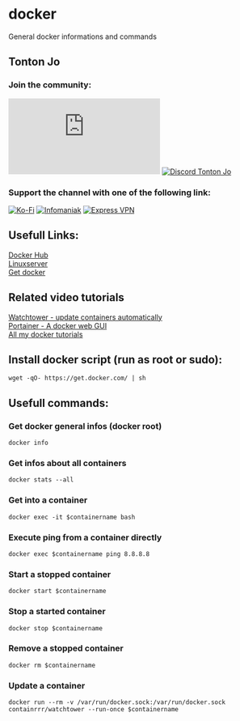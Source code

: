 # docker
General docker informations and commands

## Tonton Jo  
### Join the community:
[![Youtube channel](https://github-readme-youtube-stats.herokuapp.com/subscribers/index.php?id=UCnED3K6K5FDUp-x_8rwpsZw&key=AIzaSyA3ivqywNPQz0xFZBHfPDKzh1jFH5qGD_g)](http://youtube.com/channel/UCnED3K6K5FDUp-x_8rwpsZw?sub_confirmation=1)
[![Discord Tonton Jo](https://badgen.net/discord/members/N3ssTdTS?label=Discord%20Tonton%20Jo%20&icon=discord)](https://discord.gg/N3ssTdTS)
### Support the channel with one of the following link:
[![Ko-Fi](https://badgen.net/badge/Buy%20me%20a%20Coffee/Link?icon=buymeacoffee)](https://ko-fi.com/tontonjo)
[![Infomaniak](https://badgen.net/badge/Infomaniak/Affiliated%20link?icon=K)](https://www.infomaniak.com/goto/fr/home?utm_term=6151f412daf35)
[![Express VPN](https://badgen.net/badge/Express%20VPN/Affiliated%20link?icon=K)](https://www.xvuslink.com/?a_fid=TontonJo)  

## Usefull Links: 
[Docker Hub](https://hub.docker.com/)  
[Linuxserver](https://fleet.linuxserver.io/)  
[Get docker](https://github.com/docker/docker-install)  

## Related video tutorials
[Watchtower - update containers automatically](https://www.youtube.com/watch?v=EqEA8W4lKpo)  
[Portainer - A docker web GUI](https://www.youtube.com/watch?v=ccHhQJUcO2U)  
[All my docker tutorials](https://www.youtube.com/playlist?list=PLU73OWQhDzsSyobL6E7McIGKYdR_hV6vR)  


## Install docker script (run as root or sudo):
```shell
wget -qO- https://get.docker.com/ | sh
```

## Usefull commands:
### Get docker general infos (docker root)
```shell
docker info
```
### Get infos about all containers
```shell
docker stats --all
```
### Get into a container
```shell
docker exec -it $containername bash
```
### Execute ping from a container directly
```shell
docker exec $containername ping 8.8.8.8
```
### Start a stopped container
```shell
docker start $containername
```
### Stop a started container
```shell
docker stop $containername
```
### Remove a stopped container
```shell
docker rm $containername
```
### Update a container
```shell
docker run --rm -v /var/run/docker.sock:/var/run/docker.sock containrrr/watchtower --run-once $containername
```
